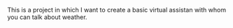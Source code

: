 This is a project in which I want to create a basic virtual assistan with whom you can talk about weather.
